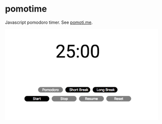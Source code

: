 # pomotime

Javascript pomodoro timer. See [pomoti.me](https://pomoti.me).

![Alt text](/static/images/example.png?raw=true "Demo")
